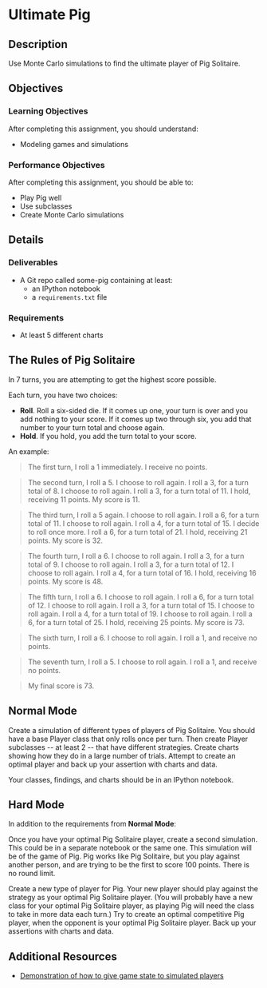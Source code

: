 # Ultimate Pig
 
## Description

Use Monte Carlo simulations to find the ultimate player of Pig Solitaire.

## Objectives

### Learning Objectives

After completing this assignment, you should understand:

* Modeling games and simulations

### Performance Objectives

After completing this assignment, you should be able to:

* Play Pig well
* Use subclasses
* Create Monte Carlo simulations

## Details

### Deliverables

* A Git repo called some-pig containing at least:
  * an IPython notebook
  * a `requirements.txt` file

### Requirements  

* At least 5 different charts

## The Rules of Pig Solitaire

In 7 turns, you are attempting to get the highest score possible.

Each turn, you have two choices:

* __Roll__. Roll a six-sided die. If it comes up one, your turn is over and you add nothing to your score. If it comes up two through six, you add that number to your turn total and choose again.
* __Hold__. If you hold, you add the turn total to your score.

An example:

> The first turn, I roll a 1 immediately. I receive no points.

> The second turn, I roll a 5. I choose to roll again. I roll a 3, for a turn total of 8. I choose to roll again. I roll a 3, for a turn total of 11. I hold, receiving 11 points. My score is 11.

> The third turn, I roll a 5 again. I choose to roll again. I roll a 6, for a turn total of 11. I choose to roll again. I roll a 4, for a turn total of 15. I decide to roll once more. I roll a 6, for a turn total of 21. I hold, receiving 21 points. My score is 32.

> The fourth turn, I roll a 6. I choose to roll again. I roll a 3, for a turn total of 9. I choose to roll again. I roll a 3, for a turn total of 12. I choose to roll again. I roll a 4, for a turn total of 16. I hold, receiving 16 points. My score is 48.

> The fifth turn, I roll a 6. I choose to roll again. I roll a 6, for a turn total of 12. I choose to roll again. I roll a 3, for a turn total of 15. I choose to roll again. I roll a 4, for a turn total of 19. I choose to roll again. I roll a 6, for a turn total of 25. I hold, receiving 25 points. My score is 73.

> The sixth turn, I roll a 6. I choose to roll again. I roll a 1, and receive no points.

> The seventh turn, I roll a 5. I choose to roll again. I roll a 1, and receive no points.

> My final score is 73.

## Normal Mode

Create a simulation of different types of players of Pig Solitaire. You should have a base Player class that only rolls once per turn. Then create Player subclasses -- at least 2 -- that have different strategies. Create charts showing how they do in a large number of trials. Attempt to create an optimal player and back up your assertion with charts and data.

Your classes, findings, and charts should be in an IPython notebook.

## Hard Mode

In addition to the requirements from **Normal Mode**:

Once you have your optimal Pig Solitaire player, create a second simulation. This could be in a separate notebook or the same one. This simulation will be of the game of Pig. Pig works like Pig Solitaire, but you play against another person, and are trying to be the first to score 100 points. There is no round limit.

Create a new type of player for Pig. Your new player should play against the strategy as your optimal Pig Solitaire player. (You will probably have a new class for your optimal Pig Solitaire player, as playing Pig will need the class to take in more data each turn.) Try to create an optimal competitive Pig player, when the opponent is your optimal Pig Solitaire player. Back up your assertions with charts and data.

## Additional Resources

* [Demonstration of how to give game state to simulated players](http://nbviewer.ipython.org/gist/cndreisbach/c2bad3de531e2b6122a9#)
